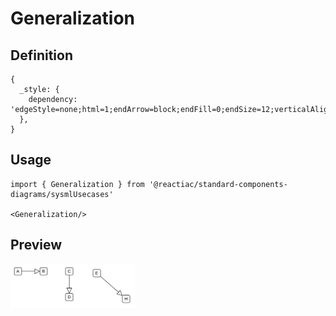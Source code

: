 # Generalization

## Definition

```
{
  _style: { 
    dependency: 'edgeStyle=none;html=1;endArrow=block;endFill=0;endSize=12;verticalAlign=bottom;',
  },
}
```

## Usage

```
import { Generalization } from '@reactiac/standard-components-diagrams/sysmlUsecases'

<Generalization/>
```

## Preview

<img src="./generalization.png" width="200"/>
